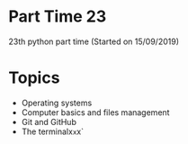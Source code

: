 # Part Time 23

23th python part time (Started on 15/09/2019)

# Topics

-  Operating systems
-  Computer basics and files management
-  Git and GitHub
-  The terminalx`x`x`


